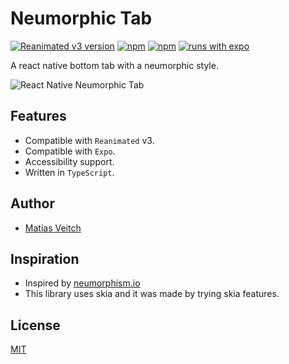 # Neumorphic Tab

[![Reanimated v3 version](https://img.shields.io/github/package-json/v/gorhom/react-native-bottom-sheet/master?label=Reanimated%20v2&style=flat-square)](https://www.npmjs.com/package/neumorphic-tab) [![npm](https://img.shields.io/npm/l/@gorhom/bottom-sheet?style=flat-square)](https://www.npmjs.com/package/neumorphic-tab) [![npm](https://img.shields.io/badge/types-included-blue?style=flat-square)](https://www.npmjs.com/package/neumorphic-tab) [![runs with expo](https://img.shields.io/badge/Runs%20with%20Expo-4630EB.svg?style=flat-square&logo=EXPO&labelColor=f3f3f3&logoColor=000)](https://expo.io/)

A react native bottom tab with a neumorphic style.

![React Native Neumorphic Tab](./preview.gif)

## Features 

- Compatible with `Reanimated` v3.
- Compatible with `Expo`.
- Accessibility support.
- Written in `TypeScript`.

## Author

- [Matias Veitch](https://matiasveitch.com.ar/)

## Inspiration

- Inspired by [neumorphism.io](https://neumorphis.io) 
- This library uses skia and it was made by trying skia features.

## License

[MIT](./LICENSE)
